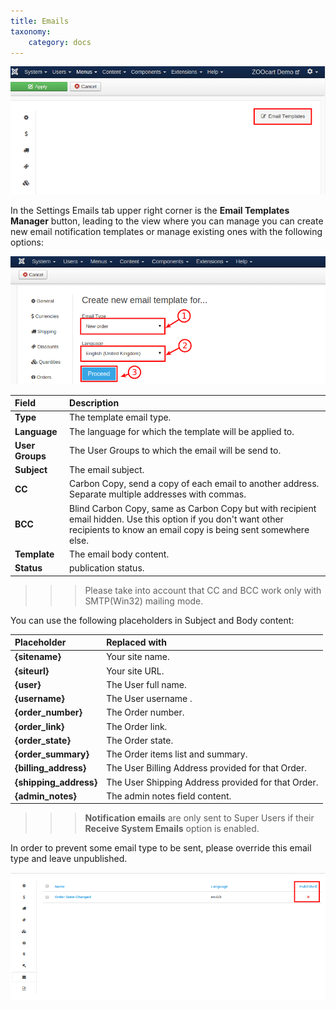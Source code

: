 ```yaml
---
title: Emails
taxonomy:
    category: docs
---
```


![Emais Template Manager](emails-template.png)

In the Settings Emails tab upper right corner is the **Email Templates Manager** button, leading to the view where you can manage you can create new email notification templates or manage existing ones with the following options:

![Emails page](emails.png)

| Field       | Description |
| :---------- | :---------- |
| **Type** | The template email type. |
| **Language** | The language for which the template will be applied to. |
| **User Groups** | The User Groups to which the email will be send to. |
| **Subject** | The email subject. |
| **CC** | Carbon Copy, send a copy of each email to another address. Separate multiple addresses with commas. |
| **BCC** | Blind Carbon Copy, same as Carbon Copy but with recipient email hidden. Use this option if you don't want other recipients to know an email copy is being sent somewhere else. |
| **Template** | The email body content. |
| **Status** | publication status. |

>>> Please take into account that CC and BCC work only with SMTP(Win32) mailing mode.

You can use the following placeholders in Subject and Body content:

| Placeholder | Replaced with |
| :---------- | :---------- |
| **{sitename}** | Your site name. |
| **{siteurl}** | Your site URL. |
| **{user}** | The User full name. |
| **{username}** | The User username . |
| **{order_number}** | The Order number. |
| **{order_link}** | The Order link. |
| **{order_state}** | The Order state. |
| **{order_summary}** | The Order items list and summary. |
| **{billing_address}** | The User Billing Address provided for that Order. |
| **{shipping_address}** | The User Shipping Address provided for that Order. |
| **{admin_notes}** | The admin notes field content. |

>>> **Notification emails** are only sent to Super Users if their **Receive System Emails** option is enabled.

In order to prevent some email type to be sent, please override this email type and leave unpublished.
 
![Disable email type]( emails-disable.png)
